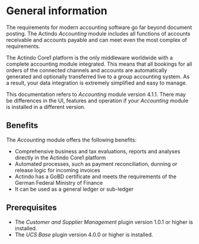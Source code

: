# General information

The requirements for modern accounting software go far beyond document posting. The Actindo *Accounting* module includes all functions of accounts receivable and accounts payable and can meet even the most complex of requirements.

The Actindo Core1 platform is the only middleware worldwide with a complete accounting module integrated. This means that all bookings for all orders of the connected channels and accounts are automatically generated and optionally transferred live to a group accounting system. As a result, your data integration is extremely simplified and easy to manage.

This documentation refers to *Accounting* module version 4.1.1. There may be differences in the UI, features and operation if your *Accounting* module is installed in a different version.


## Benefits

The *Accounting* module offers the following benefits:
- Comprehensive business and tax evaluations, reports and analyses directly in the Actindo Core1 platform  
- Automated processes, such as payment reconciliation, dunning or release logic for incoming invoices
- Actindo has a GoBD certificate and meets the requirements of the German Federal Ministry of Finance
- It can be used as a general ledger or sub-ledger


## Prerequisites

- The *Customer and Supplier Management* plugin version 1.0.1 or higher is installed.
- The *UCS Base* plugin version 4.0.0 or higher is installed.
